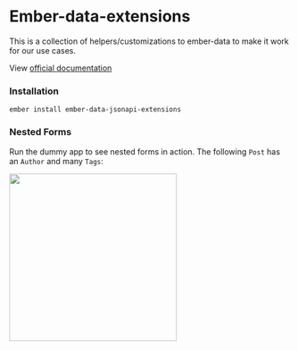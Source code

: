 # Ember-data-extensions

This is a collection of helpers/customizations to ember-data to make it work for our use cases.

View [official documentation](http://jsonapi-suite.github.io/ember-data-extensions)

### Installation

`ember install ember-data-jsonapi-extensions`

### Nested Forms

Run the dummy app to see nested forms in action. The following `Post` has an `Author` and many `Tags`:

<img src="https://cloud.githubusercontent.com/assets/55264/20713886/01f22314-b618-11e6-9b1f-41dfa8cb61c8.png" width="300px"/>
